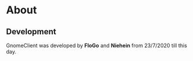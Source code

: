 # About
## Development
GnomeClient was developed by **FloGo** and **Niehein** from 23/7/2020 till this day.
